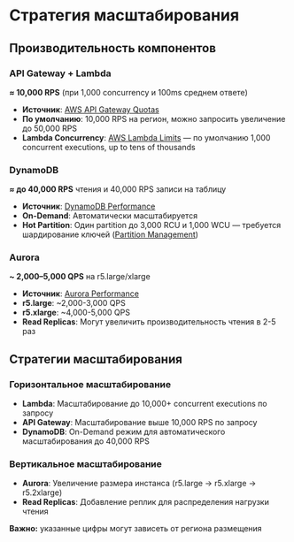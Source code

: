 # Стратегия масштабирования

## Производительность компонентов

### API Gateway + Lambda
**≈ 10,000 RPS** (при 1,000 concurrency и 100ms среднем ответе)
- **Источник**: [AWS API Gateway Quotas](https://docs.aws.amazon.com/apigateway/latest/developerguide/limits.html)
- **По умолчанию**: 10,000 RPS на регион, можно запросить увеличение до 50,000 RPS
- **Lambda Concurrency**: [AWS Lambda Limits](https://docs.aws.amazon.com/lambda/latest/dg/gettingstarted-limits.html) — по умолчанию 1,000 concurrent executions, up to tens of thousands

### DynamoDB
**≈ до 40,000 RPS** чтения и 40,000 RPS записи на таблицу
- **Источник**: [DynamoDB Performance](https://docs.aws.amazon.com/amazondynamodb/latest/developerguide/ProvisionedThroughput.html)
- **On-Demand**: Автоматически масштабируется
- **Hot Partition**: Один partition до 3,000 RCU и 1,000 WCU — требуется шардирование ключей ([Partition Management](https://docs.aws.amazon.com/amazondynamodb/latest/developerguide/HowItWorks.Partitions.html))

### Aurora
**~ 2,000–5,000 QPS** на r5.large/xlarge
- **Источник**: [Aurora Performance](https://docs.aws.amazon.com/AmazonRDS/latest/AuroraUserGuide/Aurora.Overview.Performance.html)
- **r5.large**: ~2,000-3,000 QPS
- **r5.xlarge**: ~4,000-5,000 QPS
- **Read Replicas**: Могут увеличить производительность чтения в 2-5 раз

## Стратегии масштабирования

### Горизонтальное масштабирование
- **Lambda**: Масштабирование до 10,000+ concurrent executions по запросу
- **API Gateway**: Масштабирование выше 10,000 RPS по запросу
- **DynamoDB**: On-Demand режим для автоматического масштабирования до 40,000 RPS

### Вертикальное масштабирование
- **Aurora**: Увеличение размера инстанса (r5.large → r5.xlarge → r5.2xlarge)
- **Read Replicas**: Добавление реплик для распределения нагрузки чтения

**Важно:** указанные цифры могут зависеть от региона размещения
